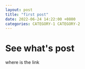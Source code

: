 ```yaml
---
layout: post
title: "first post"
date: 2022-06-24 14:22:00 +0800
categories: CATEGORY-1 CATEGORY-2
---
```


# See what's post

where is the link
